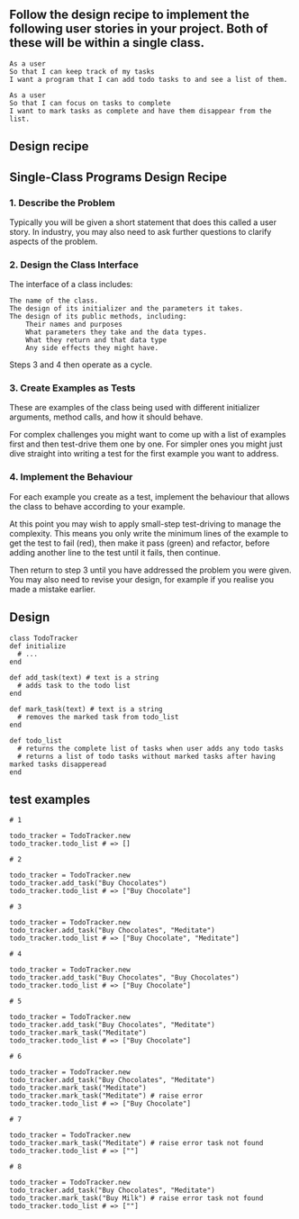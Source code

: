 ## Follow the design recipe to implement the following user stories in your project. Both of these will be within a single class.



    As a user
    So that I can keep track of my tasks
    I want a program that I can add todo tasks to and see a list of them.

    As a user
    So that I can focus on tasks to complete
    I want to mark tasks as complete and have them disappear from the list.


## Design recipe

## Single-Class Programs Design Recipe
### 1. Describe the Problem

Typically you will be given a short statement that does this called a user story. In industry, you may also need to ask further questions to clarify aspects of the problem.

### 2. Design the Class Interface

The interface of a class includes:

    The name of the class.
    The design of its initializer and the parameters it takes.
    The design of its public methods, including:
        Their names and purposes
        What parameters they take and the data types.
        What they return and that data type
        Any side effects they might have.

Steps 3 and 4 then operate as a cycle.

### 3. Create Examples as Tests

These are examples of the class being used with different initializer arguments, method calls, and how it should behave.

For complex challenges you might want to come up with a list of examples first and then test-drive them one by one. For simpler ones you might just dive straight into writing a test for the first example you want to address.

### 4. Implement the Behaviour

For each example you create as a test, implement the behaviour that allows the class to behave according to your example.

At this point you may wish to apply small-step test-driving to manage the complexity. This means you only write the minimum lines of the example to get the test to fail (red), then make it pass (green) and refactor, before adding another line to the test until it fails, then continue.

Then return to step 3 until you have addressed the problem you were given. You may also need to revise your design, for example if you realise you made a mistake earlier.

## Design

```
class TodoTracker
def initialize
  # ...
end

def add_task(text) # text is a string
  # adds task to the todo list
end

def mark_task(text) # text is a string
  # removes the marked task from todo_list
end

def todo_list
  # returns the complete list of tasks when user adds any todo tasks
  # returns a list of todo tasks without marked tasks after having marked tasks disapperead
end

```

## test examples

```
# 1

todo_tracker = TodoTracker.new
todo_tracker.todo_list # => []

# 2

todo_tracker = TodoTracker.new
todo_tracker.add_task("Buy Chocolates")
todo_tracker.todo_list # => ["Buy Chocolate"]

# 3

todo_tracker = TodoTracker.new
todo_tracker.add_task("Buy Chocolates", "Meditate")
todo_tracker.todo_list # => ["Buy Chocolate", "Meditate"]

# 4

todo_tracker = TodoTracker.new
todo_tracker.add_task("Buy Chocolates", "Buy Chocolates")
todo_tracker.todo_list # => ["Buy Chocolate"]

# 5

todo_tracker = TodoTracker.new
todo_tracker.add_task("Buy Chocolates", "Meditate")
todo_tracker.mark_task("Meditate")
todo_tracker.todo_list # => ["Buy Chocolate"]

# 6

todo_tracker = TodoTracker.new
todo_tracker.add_task("Buy Chocolates", "Meditate")
todo_tracker.mark_task("Meditate")
todo_tracker.mark_task("Meditate") # raise error 
todo_tracker.todo_list # => ["Buy Chocolate"]

# 7

todo_tracker = TodoTracker.new
todo_tracker.mark_task("Meditate") # raise error task not found
todo_tracker.todo_list # => [""]

# 8

todo_tracker = TodoTracker.new
todo_tracker.add_task("Buy Chocolates", "Meditate")
todo_tracker.mark_task("Buy Milk") # raise error task not found
todo_tracker.todo_list # => [""]
```
